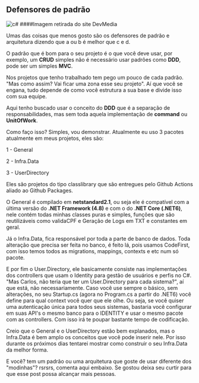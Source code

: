 ## Defensores de padrão

![c#](https://arquivo.devmedia.com.br/cursos/imagem/curso_376.jpg)
####Imagem retirada do site DevMedia

Umas das coisas que menos gosto são os defensores de padrão e arquitetura dizendo que a ou b é melhor que c e d.

O padrão que é bom para o seu projeto é o que você deve usar, por exemplo, um **CRUD** simples não é necessário usar padrões como **DDD**, pode ser um simples **MVC**.

Nos projetos que tenho trabalhado tem pego um pouco de cada padrão. "Mas como assim? Vai ficar uma zona esse seu projeto". Aí que você se engana, tudo depende de como você estrutura a sua base e divide isso com sua equipe.

Aqui tenho buscado usar o conceito do **DDD** que é a separação de responsabilidades, mas sem toda aquela implementação de **command** ou **UnitOfWork**.

Como faço isso? Simples, vou demonstrar. Atualmente eu uso 3 pacotes atualmente em meus projetos, eles são:

1 - General

2 - Infra.Data

3 - UserDirectory

Eles são projetos do tipo classlibrary que são entregues pelo Github Actions aliado ao Github Packages.

O General é compilado em **netstandard2.1**, ou seja ele é compatível com a última versão do **.NET Framework (4.8)** e com o do **.NET Core (.NET6)**, nele contém todas minhas classes puras e simples, funções que são reutilizáveis como validaCPF e Geração de Logs em TXT e constantes em geral.

Já o Infra.Data, fica responsável por toda a parte de banco de dados. Toda alteração que precisa ser feita no banco, é feito lá, pois usamos CodeFirst, com isso temos todos as migrations, mappings, contexts e etc num só pacote.

E por fim o User.Directory, ele basicamente consiste nas implementações dos controllers que usam o Identity para gestão de usuários e perfis no C#. "Mas Carlos, não teria que ter um User.Directory para cada sistema?", aí que está, não necessariamente. Caso você use sempre o básico, sem alterações, no seu Startup.cs (agora no Program.cs a partir do .NET6) você define para qual context você quer que ele olhe. Ou seja, se você quiser uma autenticação única para todos seus sistemas, bastaria você configurar em suas API's o mesmo banco para o IDENTITY e usar o mesmo pacote com as controllers. Com isso irá te poupar bastante tempo de codificação.

Creio que o General e o UserDirectory estão bem explanados, mas o Infra.Data é bem amplo os conceitos que você pode inserir nele. Por isso durante os próximos dias tentarei mostrar como construir o seu Infra.Data da melhor forma.

E você? tem um padrão ou uma arquitetura que goste de usar diferente dos "modinhas"? rsrsrs, comenta aqui embaixo. Se gostou deixa seu curtir para que esse post possa alcançar mais pessoas.

